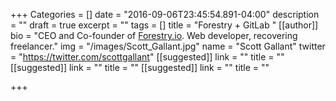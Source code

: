 +++
Categories = []
date = "2016-09-06T23:45:54.891-04:00"
description = ""
draft = true
excerpt = ""
tags = []
title = "Forestry + GitLab "
[[author]]
bio = "CEO and Co-founder of <a href='https://forestry.io' title='Forestry.io CMS'>Forestry.io</a>. Web developer, recovering freelancer."
img = "/images/Scott_Gallant.jpg"
name = "Scott Gallant"
twitter = "https://twitter.com/scottgallant"
[[suggested]]
link = ""
title = ""
[[suggested]]
link = ""
title = ""
[[suggested]]
link = ""
title = ""

+++
